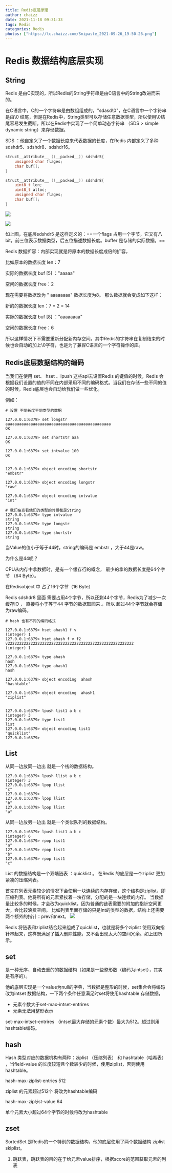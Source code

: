```yaml
---
title: Redis底层原理
author: chaizz
date: 2021-11-18 09:31:33
tags: Redis
categories: Redis
photos: ["https://tc.chaizz.com/Snipaste_2021-09-26_19-50-26.png"]
---
```




<!--more-->

# Redis 数据结构底层实现

## String

Redis 是由C实现的，所以Redis的String字符串是由C语言中的String改进而来的。

在C语言中，C的一个字符串是由数组组成的，"sdasd\0"，在C语言中一个字符串是由\0 结尾，但是在Redis中，String类型可以存储任意数据类型，所以使用\0结尾容易发生截断。所以在Redis中实现了一个简单动态字符串 （SDS > simple dynamic string）来存储数据。

SDS ：他自定义了一个数据长度来代表数据的长度，在Redis 内部定义了多种 sdshdr5、sdshdr8、sdshdr16。

```c
struct__attribute__ ((__packed__)) sdshdr5{
    unsigned char flages;
    char buf[];
}
```



```c
struct__attribute__ ((__packed__)) sdshdr8{
    uint8_t len;
    uint8_t alloc;
    unsigned char flages;
    char buf[];
}
```



![](https://tc.chaizz.com/61cb3042481111ec9d7c5254006b8f1d.png)



![](https://tc.chaizz.com/a48dbb8e481111ec9d7c5254006b8f1d.png)

如上图，在底层sdshdr5 是这样定义的：==一个flags 占用一个字节，它又有八bit，前三位表示数据类型，后五位描述数据长度。buffer 是存储的实际数据。==



Redis 数据扩容：内部实现就是将原本的数据长度成倍的扩容，

比如原本的数据长度            len：7  

实际的数据长度                    buf [5] ："aaaaa"

空闲的数据长度                    free：2

现在需要将数据改为 " aaaaaaaa"  数据长度为8。 那么数据就会变成如下这样：

新的的数据长度                    len：7 * 2 = 14  

实际的数据长度                    buf [8] ："aaaaaaaa"

空闲的数据长度                    free：6

所以这样情况下不需要重新分配新内存空间。其中Redis的字符串在复制结束的时候也会自动的加上\0字符，也是为了兼容C语言的一个字符操作的库。



## Redis底层数据结构的编码

当我们在使用 set、 hset 、lpush 这些api去设置Redis 的键值的时候，Redis 会根据我们设置的值的不同在内部采用不同的编码格式。当我们在存储一些不同的值的时候，Redis底层也会自动给我们做一些优化。

例如：

```shell
# 设置 不同长度不同类型的数据

127.0.0.1:6379> set longstr aaaaaaaaaaaaaaaaaaaaaaaaaaaaaaaaaaaaaaaaaaaaaa
OK

127.0.0.1:6379> set shortstr aaa
OK

127.0.0.1:6379> set intvalue 100
OK
```



```shell

127.0.0.1:6379> object encoding shortstr
"embstr"

127.0.0.1:6379> object encoding longstr
"raw"

127.0.0.1:6379> object encoding intvalue
"int"
```



```shell
# 我们在查看他们的类型的时候都是String 
127.0.0.1:6379> type intvalue
string
127.0.0.1:6379> type longstr
string
127.0.0.1:6379> type shortstr
string
```



当Value的值小于等于44时，string的编码是 embstr ，大于44是raw。

为什么是44呢？

CPU从内存中拿数据时，是有一个缓存行的概念， 最少的拿的数据长度是64个字节 （64 Byte）。

在Redisobject 中 占了16个字节（16 Byte）

Redis sdshdr8 里面 需要占用4个字节，所以还剩44个字节，Redis为了减少一次缓存IO ， 直接将小于等于44 字节的数据取回来 。所以 超过44个字节就会存储为raw编码。







```shell
# hash 也有不同的编码格式

127.0.0.1:6379> hset ahash1 f v
(integer) 1
127.0.0.1:6379> hset ahash f v f2 v2222222222222222222222222222222222222222222222222222222
(integer) 1

127.0.0.1:6379> type ahash
hash
127.0.0.1:6379> type ahash1
hash

127.0.0.1:6379> object encoding  ahash
"hashtable"

127.0.0.1:6379> object encoding  ahash1
"ziplist"

```

```shell

127.0.0.1:6379> lpush list1 a b c
(integer) 3
127.0.0.1:6379> type list1
list
127.0.0.1:6379> object encoding list1
"quicklist"
127.0.0.1:6379>
```



## List 

从同一边放同一边出 就是一个栈的数据结构。

```shell
127.0.0.1:6379> lpush llist a b c
(integer) 3
127.0.0.1:6379> lpop llist
"c"
127.0.0.1:6379>
127.0.0.1:6379> lpop llist
"b"
127.0.0.1:6379> lpop llist
"a"
```

从同一边放另一边出 就是一个类似队列的数据结构。

```shell
127.0.0.1:6379> lpush list1 a b c
(integer) 6
127.0.0.1:6379> rpop list1
"a"
127.0.0.1:6379> rpop list1
"b"
127.0.0.1:6379> rpop list1
"c"
```



List 的数据结构是一个双端链表 ：quicklist 。 在Redis 的底层是一个ziplist  更加紧凑的压缩列表。

首先在列表元素较少的情况下会使用一块连续的内存存储，这个结构是ziplist，即压缩列表。他将所有的元素紧挨着一块存储，分配的是一块连续的内存。
当数据量比较多的时候，才会改为quicklist，因为普通的链表需要的附加的指针空间更大，会比较浪费空间。
比如列表里面存储的只是Int的类型的数据，结构上还需要两个额外的指针：prev和next。
![](https://tc.chaizz.com/4e0057b4450e11ec9d7c5254006b8f1d.png)


Redis 将链表和ziplist结合起来组成了quicklist，也就是将多个ziplist 使用双向指针串起来，这样既满足了插入删除性能，又不会出现太大的空间冗余。如上图所示。





## set 

是一种无序、自动去重的的数据结构（如果是一些整形数（编码为intset），其实是有序的）。

他的底层实现是一个value为null的字典，当数据是整形的时候，set集合会将编码改为intset 数据结构，一下两个条件任意满足时set将使用hashtable 存储数据，

- 元素个数大于set-max-intset-entrires
- 元素无法用整形表示

set-max-intset-entrires （intset最大存储的元素个数）最大为512。超过则用hashtable编码。





## hash

Hash 类型对应的数据机构有两种：ziplist （压缩列表） 和 hashtable（哈希表） ，当field-value 的长度较短且个数较少的时候，使用ziplist，否则使用hashtable。

hash-max-ziplist-entries 512

ziplist 的元素超过512个 将改为hashtable编码

hash-max-zipl;ist-value 64

单个元素大小超过64个字节的时候将改为hashtable



## zset

SortedSet 是Redis的一个特别的数据结构，他的底层使用了两个数据结构 ziplist    skiplist。

1) 跳跃表，跳跃表的目的在于给元素value排序，根据score的范围获取元素的列表
